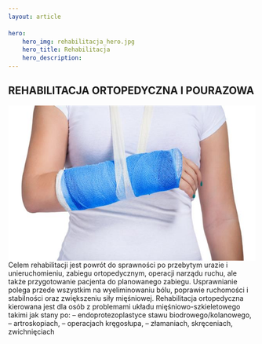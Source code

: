 ```yaml
---
layout: article

hero: 
    hero_img: rehabilitacja_hero.jpg
    hero_title: Rehabilitacja
    hero_description: 
---
```

## REHABILITACJA ORTOPEDYCZNA I POURAZOWA
<img src="img/rehabilitacja_reka.jpg"
     alt="Rehabilitacja ortopedyczna i pourazowa"
     align="right" 
     style="float: right;display: inline-block;" />
Celem rehabilitacji jest powrót do sprawności po przebytym urazie i unieruchomieniu, zabiegu ortopedycznym, operacji narządu ruchu, ale także przygotowanie pacjenta do planowanego zabiegu. Usprawnianie polega przede wszystkim na wyeliminowaniu bólu, poprawie ruchomości i stabilności oraz zwiększeniu siły mięśniowej.
Rehabilitacja ortopedyczna kierowana jest dla osób z problemami układu mięśniowo-szkieletowego takimi jak stany po:
– endoprotezoplastyce stawu biodrowego/kolanowego,
– artroskopiach,
– operacjach kręgosłupa,
– złamaniach, skręceniach, zwichnięciach

